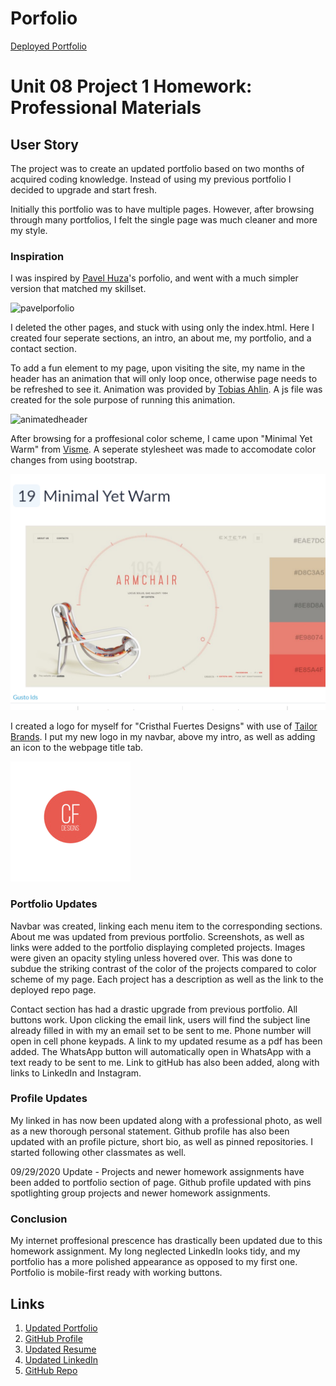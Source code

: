 # Porfolio
[Deployed Portfolio](https://cmfuertes.github.io/Portfolio/)

# Unit 08 Project 1 Homework: Professional Materials

## User Story
The project was to create an updated portfolio based on two months of acquired coding knowledge. Instead of using my previous portfolio I decided to upgrade and start fresh. 

Initially this portfolio was to have multiple pages. However, after browsing through many portfolios, I felt the single page was much cleaner and more my style. 

### Inspiration
I was inspired by [Pavel Huza](http://www.pavelhuza.com/)'s porfolio, and went with a much simpler version that matched my skillset. 

![pavelporfolio](https://github.com/CMFuertes/Portfolio/blob/master/assets/images/profileinspogif.gif)

I deleted the other pages, and stuck with using only the index.html. Here I created four seperate sections, an intro, an about me, my portfolio, and a contact section.

To add a fun element to my page, upon visiting the site, my name in the header has an animation that will only loop once, otherwise page needs to be refreshed to see it. Animation was provided by [Tobias Ahlin](https://tobiasahlin.com/moving-letters/#9). A js file was created for the sole purpose of running this animation. 

![animatedheader](https://github.com/CMFuertes/Portfolio/blob/master/assets/images/animatedheader.gif)

After browsing for a proffesional color scheme, I came upon "Minimal Yet Warm" from [Visme](https://visme.co/blog/website-color-schemes/). A seperate stylesheet was made to accomodate color changes from using bootstrap. 

![Minimal Yet Warm Scheme](assets/images/colorschemeinspo.png)

I created a logo for myself for "Cristhal Fuertes Designs" with use of [Tailor Brands](https://www.tailorbrands.com/). I put my new logo in my navbar, above my intro, as well as adding an icon to the webpage title tab. 

![CF Design Logo](assets/images/logo_size__2_-removebg-preview.png)

### Portfolio Updates
Navbar was created, linking each menu item to the corresponding sections. About me was updated from previous portfolio. Screenshots, as well as links were added to the portfolio displaying completed projects. Images were given an opacity styling unless hovered over. This was done to subdue the striking contrast of the color of the projects compared to color scheme of my page. Each project has a description as well as the link to the deployed repo page. 

Contact section has had a drastic upgrade from previous portfolio. All buttons work. Upon clicking the email link, users will find the subject line already filled in with my an email set to be sent to me. Phone number will open in cell phone keypads. A link to my updated resume as a pdf has been added. The WhatsApp button will automatically open in WhatsApp with a text ready to be sent to me. Link to gitHub has also been added, along with links to LinkedIn and Instagram. 

### Profile Updates

My linked in has now been updated along with a professional photo, as well as a new thorough personal statement. Github profile has also been updated with an profile picture, short bio, as well as pinned repositories. I started following other classmates as well. 

09/29/2020 Update - Projects and newer homework assignments have been added to portfolio section of page. Github profile updated with pins spotlighting group projects and newer homework assignments.

### Conclusion 

My internet proffesional prescence has drastically been updated due to this homework assignment. My long neglected LinkedIn looks tidy, and my portfolio has a more polished appearance as opposed to my first one. Portfolio is mobile-first ready with working buttons. 

## Links
1. [Updated Portfolio](https://cmfuertes.github.io/Portfolio/)
2. [GitHub Profile](https://github.com/CMFuertes)
3. [Updated Resume](https://cmfuertes.github.io/Portfolio/assets/CristhalResume.pdf)
4. [Updated LinkedIn](https://www.linkedin.com/in/cristhal-fuertes-8507244a/)
5. [GitHub Repo](https://github.com/CMFuertes/Portfolio/)
